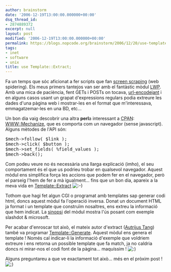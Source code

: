 ```yaml
---
author: brainstorm
date: '2006-12-19T13:00:00.000000+00:00'
dsq_thread_id:
- 2874889372
excerpt: null
layout: post
modified: '2006-12-19T13:00:00.000000+00:00'
permalink: https://blogs.nopcode.org/brainstorm/2006/12/20/use-templateextract/
tags:
- inet
- software
- unix
title: use Template::Extract;
---
```


Fa un temps que sóc aficionat a fer scripts que fan [screen scraping][1] (web spidering). Els meus primers tantejos van ser amb el fantàstic mòdul [LWP][2]. Amb una mica de paciència, fent GETs i POSTs on tocava, [url-encodejant][3] i en alguns casos usant un grapat d'expressions regulars podia extreure les dades d'una pàgina web i mostrar-les en el format que m'interessava, emmagatzemar-les en una BD, etc...

Un bon dia vaig descobrir una altra **perl**a interessant a <acronym title='Comprehensive Perl Archive Network'>CPAN</acronym>: [WWW::Mechanize][4], que es comporta com un navegador (sense javascript). Alguns mètodes de l'API són:

<pre>$mech->follow( $link );
$mech->click( $button );
$mech->set_fields( %field_values );
$mech->back();
</pre>

Com podeu veure no és necessària una llarga explicació (imho), el seu comportament és el que us podrieu trobar en qualsevol navegador. Aquest mòdul ens simplifica força les accions que podem fer en el navegador, però el parseig l'hem de fer a mà igualment... fins que un bon dia, apareix a la meva vida en [Template::Extract][5] <img src="http://blogs.nopcode.org/brainstorm/wp-includes/images/smilies/icon_smile.gif" alt=":-)" class="wp-smiley" />  
<!--more-->

  
Tothom que hagi fet algun CGI o programat amb templates sap generar codi html, doncs aquest mòdul fa l'operació inversa. Donat un document HTML ja format i un template que construïm nosaltres, ens extreu la informació que hem indicat. La [sinopsi][6] del mòdul mostra l'ús posant com exemple slashdot & microsoft.

Per acabar d'enroscar tot això, el mateix autor d'extract ([Autrijus Tang][7]) també va programar [Template::Generate][8]. Aquest mòdul ens genera el template ! Només cal indicar-li la informació d'exemple que voldriem extreure i ens retorna un possible template que fa match, ja no caldria doncs ni mirar-nos el codi font de la pàgina... maquíssim ! <img src="http://blogs.nopcode.org/brainstorm/wp-includes/images/smilies/icon_smile.gif" alt=":)" class="wp-smiley" /> 

Alguns preguntareu a que ve exactament tot això... més en el pròxim post ! <img src="http://blogs.nopcode.org/brainstorm/wp-includes/images/smilies/icon_wink.gif" alt=";)" class="wp-smiley" />

 [1]: http://en.wikipedia.org/wiki/Screen_scraping
 [2]: http://search.cpan.org/dist/libwww-perl/lib/LWP.pm
 [3]: http://en.wikipedia.org/wiki/URL_Encoding
 [4]: http://search.cpan.org/dist/WWW-Mechanize/lib/WWW/Mechanize.pm
 [5]: http://search.cpan.org/dist/Template-Extract/lib/Template/Extract.pm
 [6]: http://search.cpan.org/dist/Template-Extract/lib/Template/Extract.pm#SYNOPSIS
 [7]: http://autrijus.org/
 [8]: http://search.cpan.org/~autrijus/Template-Generate-0.04/lib/Template/Generate.pm